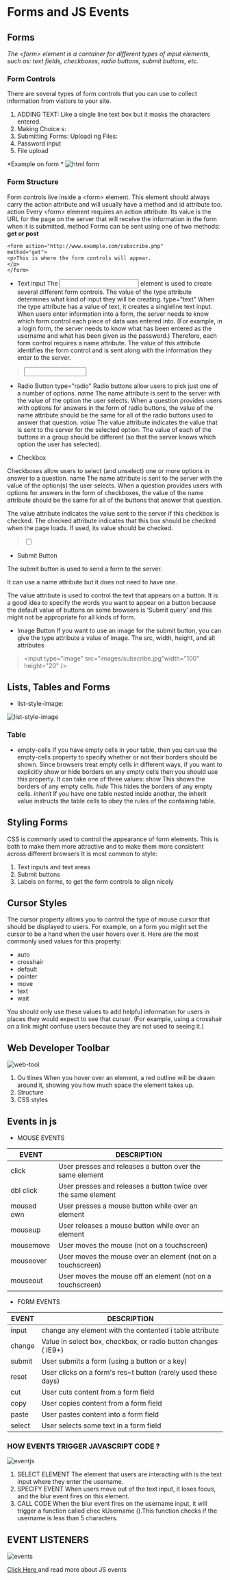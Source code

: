 # Forms and JS Events

## Forms
*The \<form> element is a container for different types of input elements, such as: text fields, checkboxes, radio buttons, submit buttons, etc.*

### Form Controls
There are several types of form controls that you can use to collect information from visitors to your site.
1. ADDING TEXT: Like a single line text box but it masks the characters entered.
2. Making Choice s:
3. Submitting Forms: Uploadi ng Files:
4. Password input
5. File upload

*Example on form *
![html form](https://www.htmlgoodies.com/wp-content/uploads/2021/04/HTML-Form.png)

### Form Structure
Form controls live inside a \<form> element. This element should always carry the action attribute and will usually have a method and id attribute too. action Every \<form> element requires an action attribute. Its value is the URL for the page on the server that will receive the information in the form when it is submitted. method Forms can be sent using one of two methods: **get or post**

```
<form action="http://www.example.com/subscribe.php"
method="get">
<p>This is where the form controls will appear.
</p>
</form>
```
* Text input
The <input> element is used to create several different form controls. The value of the type attribute determines what kind of input they will be creating.
type="text" When the type attribute has a value of text, it creates a singleline text input.
When users enter information into a form, the server needs to know which form control each piece of data was entered into.
(For example, in a login form, the server needs to know what has been entered as the username and what has been given as the password.) Therefore, each form control requires a name attribute.
The value of this attribute identifies the form control and is sent along with the information they enter to the server.

> <input type="text" name="username" size="15" maxlength="30" />

* Radio Button
type="radio"
Radio buttons allow users to pick
just one of a number of options.
*name*
The name attribute is sent to
the server with the value of the
option the user selects. When
a question provides users with
options for answers in the form
of radio buttons, the value of
the name attribute should be the
same for all of the radio buttons
used to answer that question.
*value*
The value attribute indicates
the value that is sent to the
server for the selected option.
The value of each of the buttons
in a group should be different
(so that the server knows which
option the user has selected).


* Checkbox

Checkboxes allow users to select
(and unselect) one or more
options in answer to a question.
name
The name attribute is sent to
the server with the value of the
option(s) the user selects. When
a question provides users with
options for answers in the form
of checkboxes, the value of the
name attribute should be the
same for all of the buttons that
answer that question.

The value attribute indicates
the value sent to the server if this
checkbox is checked.
The checked attribute indicates
that this box should be checked
when the page loads. If used, its
value should be checked.

><input type="checkbox" name="service" value="lastfm" /> 



* Submit Button

The submit button is used to
send a form to the server.

It can use a name attribute but it
does not need to have one.

The value attribute is used to
control the text that appears
on a button. It is a good idea to
specify the words you want to
appear on a button because the
default value of buttons on some
browsers is ‘Submit query’ and
this might not be appropriate for
all kinds of form.

* Image Button
If you want to use an image for
the submit button, you can give
the type attribute a value of
image. The src, width, height,
and alt attributes

> <input type="image" src="images/subscribe.jpg"width="100" height="20" />


## Lists, Tables and Forms

* list-style-image:

![list-style-image](liststyle.png)

### Table 
* empty-cells
If you have empty cells in
your table, then you can use
the empty-cells property to
specify whether or not their
borders should be shown.
Since browsers treat empty cells
in different ways, if you want to
explicitly show or hide borders
on any empty cells then you
should use this property.
It can take one of three values:
*show*
This shows the borders of any
empty cells.
*hide*
This hides the borders of any
empty cells.
*inherit*
If you have one table nested
inside another, the inherit
value instructs the table cells to
obey the rules of the containing
table.

## Styling Forms
CSS is commonly used to
control the appearance of form
elements. This is both to make
them more attractive and to
make them more consistent
across different browsers
It is most common to style:
1. Text inputs and text areas
2. Submit buttons
3. Labels on forms, to get the form controls to align nicely

## Cursor Styles

The cursor property allows
you to control the type of mouse
cursor that should be displayed
to users.
For example, on a form you
might set the cursor to be a hand
when the user hovers over it.
Here are the most commonly
used values for this property:

* auto
* crosshair
* default
* pointer
* move
* text
* wait

You should only use these values
to add helpful information for
users in places they would
expect to see that cursor. (For
example, using a crosshair on a
link might confuse users because
they are not used to seeing it.)

## Web Developer Toolbar

![web-tool](webtool.png)

1. Ou tlines When you hover over an element, a red outline will be drawn around it, showing you how much space the element takes up.
2. Structure
3. CSS styles


## Events in js

* MOUSE EVENTS

EVENT    | DESCRIPTION
---------|------------
click   | User presses and releases a button over the same element
dbl click | User presses and releases a button twice over the same element
moused own  |User presses a mouse button while over an element
mouseup | User releases a mouse button while over an element
mousemove | User moves the mouse (not on a touchscreen)
mouseover | User moves the mouse over an element (not on a touchscreen)
mouseout | User moves the mouse off an element (not on a touchscreen)

* FORM EVENTS

EVENT    | DESCRIPTION
---------|---------
input    | change any element with the contented i table attribute
change   | Value in select box, checkbox, or radio button changes ( IE9+)
submit    | User submits a form (using a button or a key)
reset    |User clicks on a form's res~t button (rarely used these days)
cut      |User cuts content from a form field
copy     |User copies content from a form field
paste   |User pastes content into a form field
select    |User selects some text in a form field


### HOW EVENTS TRIGGER JAVASCRIPT CODE ?
![eventjs](jsevent.png)
1. SELECT ELEMENT
The element that users are interacting with is the text input where they enter the username.
2. SPEClFY EVENT
When users move out of the text input, it loses focus, and the blur event fires on this element.
3. CALL CODE
When the blur event fires on the username input, it will trigger a function called chec kUsername ().This function checks if the username is less than 5 characters.

## EVENT LISTENERS

![events](events.png)

[Click Here ](https://www.w3schools.com/js/js_events.asp) and read more about JS events




